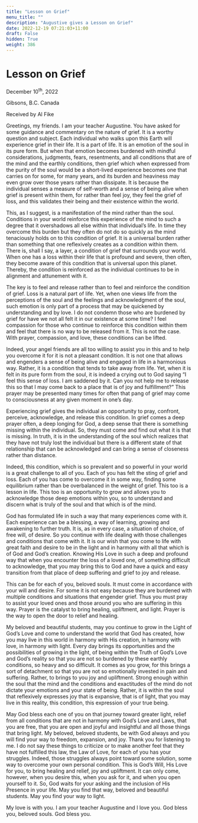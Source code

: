 ```yaml
---
title: "Lesson on Grief"
menu_title: ""
description: "Augustive gives a Lesson on Grief"
date: 2022-12-19 07:21:03+11:00
draft: False
hidden: True
weight: 386
---
```

# Lesson on Grief 

December 10<sup>th</sup>, 2022

Gibsons, B.C. Canada

Received by Al Fike  



Greetings, my friends. I am your teacher Augustine. You have asked for some guidance and commentary on the nature of grief. It is a worthy question and subject. Each individual who walks upon this Earth will experience grief in their life. It is a part of life. It is an emotion of the soul in its pure form. But when that emotion becomes burdened with mindful considerations, judgments, fears, resentments, and all conditions that are of the mind and the earthly conditions, then grief which when expressed from the purity of the soul would be a short-lived experience becomes one that carries on for some, for many years, and its burden and heaviness may even grow over those years rather than dissipate. It is because the individual senses a measure of self-worth and a sense of being alive when grief is present within them, for rather than feel joy, they feel the grief of loss, and this validates their being and their existence within the world.

This, as I suggest, is a manifestation of the mind rather than the soul. Conditions in your world reinforce this experience of the mind to such a degree that it overshadows all else within that individual’s life. In time they overcome this burden but they often do not do so quickly as the mind tenaciously holds on to this condition of grief. It is a universal burden rather than something that one reflexively creates as a condition within them. There is, shall I say, a layer, a condition of grief that surrounds your world. When one has a loss within their life that is profound and severe, then often, they become aware of this condition that is universal upon this planet. Thereby, the condition is reinforced as the individual continues to be in alignment and attunement with it.

The key is to feel and release rather than to feel and reinforce the condition of grief. Loss is a natural part of life. Yet, when one views life from the perceptions of the soul and the feelings and acknowledgment of the soul,  such emotion is only part of a process that may be quickened by understanding and by love. I do not condemn those who are burdened by grief for have we not all felt it in our existence at some time? I feel compassion for those who continue to reinforce this condition within them and feel that there is no way to be released from it. This is not the case. With prayer, compassion, and love, these conditions can be lifted.

Indeed, your angel friends are all too willing to assist you in this and to help you overcome it for it is not a pleasant condition. It is not one that allows and engenders a sense of being alive and engaged in life in a harmonious way. Rather, it is a condition that tends to take away from life. Yet, when it is felt in its pure form from the soul, it is indeed a crying out to God saying “I feel this sense of loss. I am saddened by it. Can you not help me to release this so that I may come back to a place that is of joy and fulfillment?” This prayer may be presented many times for often that pang of grief may come to consciousness at any given moment in one’s day.

Experiencing grief gives the individual an opportunity to pray, confront, perceive, acknowledge, and release this condition. In grief comes a deep prayer often, a deep longing for God, a deep sense that there is something missing within the individual. So, they must come and find out what it is that is missing. In truth, it is in the understanding of the soul which realizes that they have not truly lost the individual but there is a different state of that relationship that can be acknowledged and can bring a sense of closeness rather than distance.

Indeed, this condition, which is so prevalent and so powerful in your world is a great challenge to all of you. Each of you has felt the sting of grief and loss. Each of you has come to overcome it in some way, finding some equilibrium rather than be overbalanced in the weight of grief. This too is a lesson in life. This too is an opportunity to grow and allows you to acknowledge those deep emotions within you, so to understand and discern what is truly of the soul and that which is of the mind.

God has formulated life in such a way that many experiences come with it. Each experience can be a blessing, a way of learning, growing and awakening to further truth. It is, as in every case, a situation of choice, of free will, of desire. So you continue  with life dealing with those challenges and conditions that come with it. It is our wish that you come to life with great faith and desire to be in the light and in harmony with all that which is of God and God’s creation. Knowing His Love in such a deep and profound way that when you encounter the loss of a loved one, of something difficult to acknowledge, that you may bring this to God and have a quick and easy transition from that place of deep suffering and grief to  joy and release.

This can be for each of you, beloved souls. It must come in accordance with your will and desire. For some it is not easy because they are burdened with multiple conditions and situations that engender grief. Thus you must pray to assist your loved ones and those around you who are suffering in this way. Prayer is the catalyst to bring healing, upliftment, and light. Prayer is the way to open the door to relief and healing.

My beloved and beautiful students, may you continue to grow in the Light of God’s Love and come to understand the world that God has created, how you may live in this world in harmony with His creation, in harmony with love, in harmony with light. Every day brings its opportunities and the possibilities of growing in the light, of being within the Truth of God’s Love and God’s reality so that you are not so burdened by these earthly conditions, so heavy and so difficult. It comes as you grow, for this brings a sort of detachment so that you are not so emotionally invested in pain and suffering. Rather, to brings to you joy and upliftment. Strong enough within the soul that the mind and the conditions and exactitudes of the mind do not dictate your emotions and your state of being. Rather, it is within the soul that reflexively expresses joy that is expansive, that is of light, that you may live in this reality, this condition, this expression of your true being.

May God bless each one of you on that journey toward greater light, relief from all conditions that are not in harmony with God’s Love and Laws, that you are free, that you are open and joyful and insightful and all those things that bring light. My beloved, beloved students, be with God always and you will find your way to freedom, expansion, and joy. Thank you for listening to me. I do not say these things to criticize or to make another feel that they have not fulfilled this law, the Law of Love, for each of you has your struggles. Indeed, those struggles always point toward some solution, some way to overcome your own personal condition. This is God’s Will, His Love for you, to bring healing and relief, joy and upliftment. It can only come, however, when you desire this, when you ask for it, and when you open yourself to it. So, God waits for your asking and the inclusion of His Presence in your life. May you find that way, beloved and beautiful students. May you find your way to light.
 
My love is with you. I am your teacher Augustine and I love you. God bless you, beloved souls. God bless you.
